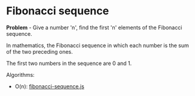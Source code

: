 # Fibonacci sequence
**Problem** - Give a number 'n', find the first 'n' elements of the Fibonacci sequence.

In mathematics, the Fibonacci sequence in which each number is the sum of the two preceding ones.

The first two numbers in the sequence are 0 and 1.

Algorithms:
- O(n): [fibonacci-sequence.js](./fibonacci-sequence.js)
